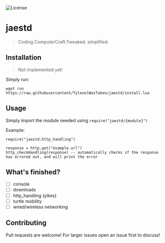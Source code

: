 ![License](https://img.shields.io/badge/license-GPLv2-brightgreen)

# jaestd

> Coding ComputerCraft:Tweaked, simplified.

## Installation

> Not implemented yet!

Simply run:

```
wget run https://raw.githubusercontent/TylenolWasTaken/jaestd/install.lua
```

## Usage

Simply import the module needed using `require("jaestd/{module}")`

Example:

```
require("jaestd.http_handling")

response = http.get("example.url")
http_checkHandling(response) -- automatically checks if the response has errored out, and will print the error
```

## What's finished?

* [ ] console
* [ ] downloads
* [ ] http_handling (yikes)
* [ ] turtle mobility
* [ ] wired/wireless networking

## Contributing

Pull requests are welcome! For larger issues open an issue first to discuss!
